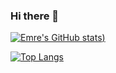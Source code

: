 ### Hi there 👋

[![Emre's GitHub stats](https://github-readme-stats.vercel.app/api?username=emrygtt&show_icons=true&theme=dark))](https://github.com/emrygtt/github-readme-stats)

[![Top Langs](https://github-readme-stats.vercel.app/api/top-langs/?username=emrygtt&layout=compact)](https://github.com/emrygtt/github-readme-stats)


